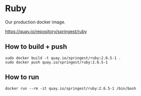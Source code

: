 # Ruby

Our production docker image.

https://quay.io/repository/springest/ruby

## How to build + push

```
sudo docker build -t quay.io/springest/ruby:2.6.5-1 .
sudo docker push quay.io/springest/ruby:2.6.5-1
```

## How to run

```
docker run --rm -it quay.io/springest/ruby:2.6.5-1 /bin/bash
```
